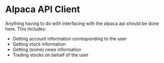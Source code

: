 # Alpaca API Client
Anything having to do with interfacing with the alpaca api should be done here. This includes:

- Getting account information corresponding to the user
- Getting stock information
- Getting (some) news information
- Trading stocks on behalf of the user